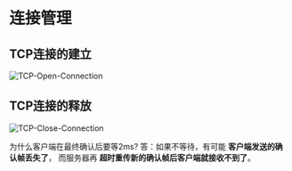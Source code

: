 # 连接管理
## TCP连接的建立
![TCP-Open-Connection](/assets/TCP-Open-Connection.png)

## TCP连接的释放
![TCP-Close-Connection](/assets/TCP-Close-Connection.png)

为什么客户端在最终确认后要等2ms?
答：如果不等待，有可能 **客户端发送的确认帧丢失了**， 而服务器再 **超时重传新的确认帧后客户端就接收不到了**。
